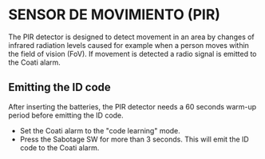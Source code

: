 # SENSOR DE MOVIMIENTO (PIR)

The PIR detector is designed to detect movement in an area by changes of infrared radiation levels caused for example when a person moves within the field of vision (FoV). If movement is detected a radio signal is emitted to the Coati alarm.

## Emitting the ID code

After inserting the batteries, the PIR detector needs a 60 seconds warm-up period before emitting the ID code.

- Set the Coati alarm to the "code learning" mode.
- Press the Sabotage SW for more than 3 seconds. This will emit the ID code to the Coati alarm.
